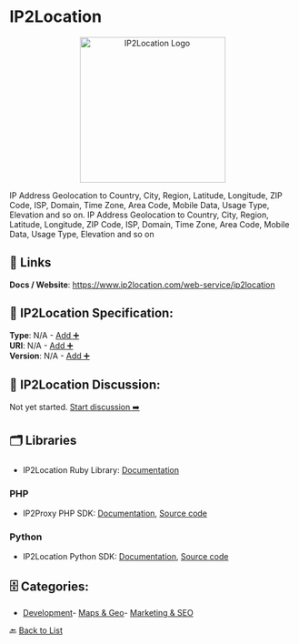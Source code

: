 # IP2Location
<p align="center">
    <img width="256" src="https://raw.githubusercontent.com/apis-list/apis-list/main/apis/ip2location/logo_256x256.png" alt="IP2Location Logo"/>
</p>
IP Address Geolocation to Country, City, Region, Latitude, Longitude, ZIP Code, ISP, Domain, Time Zone, Area Code, Mobile Data, Usage Type, Elevation and so on. IP Address Geolocation to Country, City, Region, Latitude, Longitude, ZIP Code, ISP, Domain, Time Zone, Area Code, Mobile Data, Usage Type, Elevation and so on

##  🔗 Links
**Docs / Website**: https://www.ip2location.com/web-service/ip2location

## 🧬 IP2Location Specification:
**Type**: N/A - [Add ➕](https://github.com/apis-list/apis-list/edit/main/apis.yaml#9918)  
**URI**: N/A - [Add ➕](https://github.com/apis-list/apis-list/edit/main/apis.yaml#9918)  
**Version**: N/A - [Add ➕](https://github.com/apis-list/apis-list/edit/main/apis.yaml#9918)

## 💬 IP2Location Discussion:
Not yet started. [Start discussion ➡️](https://github.com/apis-list/apis-list/discussions/new)

## 🗂️ Libraries
### 
- IP2Location Ruby Library: [Documentation](https://github.com/ezkl/ip2location)
### PHP
- IP2Proxy PHP SDK: [Documentation](https://www.ip2location.com/ip2proxy/developers/php-api), [Source code](https://github.com/ip2location/ip2proxy-php-api)
### Python
- IP2Location Python SDK: [Documentation](https://www.ip2location.com/developers/python), [Source code](https://github.com/chrislim2888/IP2Location-Python)


## 🗄️ Categories:
- [Development](https://github.com/apis-list/apis-list#development-)- [Maps & Geo](https://github.com/apis-list/apis-list#maps--geo-)- [Marketing & SEO](https://github.com/apis-list/apis-list#marketing--seo-)

🔙  [Back to List](https://github.com/apis-list/apis-list)
